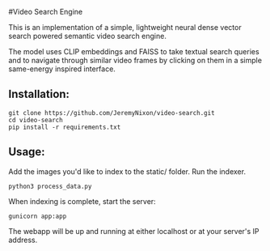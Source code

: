 #Video Search Engine

This is an implementation of a simple, lightweight neural dense vector search powered semantic video search engine.

The model uses CLIP embeddings and FAISS to take textual search queries and to navigate through similar video frames by clicking on them in a simple same-energy inspired interface.


## Installation:
```
git clone https://github.com/JeremyNixon/video-search.git
cd video-search
pip install -r requirements.txt
```

## Usage:
Add the images you'd like to index to the static/ folder.
Run the indexer.

```python3 process_data.py```

When indexing is complete, start the server:

```gunicorn app:app```

The webapp will be up and running at either localhost or at your server's IP address.
